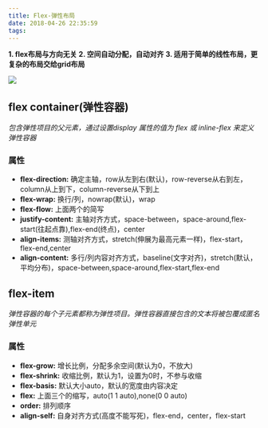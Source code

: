```yaml
---
title: Flex-弹性布局
date: 2018-04-26 22:35:59
tags:
---
```


**1. flex布局与方向无关**
**2. 空间自动分配，自动对齐**
**3. 适用于简单的线性布局，更复杂的布局交给grid布局**

![](/images/flexbox.png)

## flex container(弹性容器) 
*包含弹性项目的父元素，通过设置display 属性的值为 flex 或 inline-flex 来定义弹性容器*

### 属性
+ **flex-direction:** 确定主轴，row从左到右(默认)，row-reverse从右到左，column从上到下，column-reverse从下到上
+ **flex-wrap:** 换行/列，nowrap(默认)，wrap
+ **flex-flow:** 上面两个的简写
+ **justify-content:** 主轴对齐方式，space-between，space-around,flex-start(往起点靠),flex-end(终点)，center
+ **align-items:** 测轴对齐方式，stretch(伸展为最高元素一样)，flex-start，flex-end,center
+ **align-content:** 多行/列内容对齐方式，baseline(文字对齐)，stretch(默认，平均分布)，space-between,space-around,flex-start,flex-end

## flex-item
*弹性容器的每个子元素都称为弹性项目。弹性容器直接包含的文本将被包覆成匿名弹性单元*

### 属性
+ **flex-grow:** 增长比例，分配多余空间(默认为0，不放大)
+ **flex-shrink:** 收缩比例，默认为1，设置为0时，不参与收缩
+ **flex-basis:** 默认大小auto，默认的宽度由内容决定
+ **flex:** 上面三个的缩写，auto(1 1 auto),none(0 0 auto)
+ **order:** 排列顺序
+ **align-self:** 自身对齐方式(高度不能写死)，flex-end，center，flex-start
